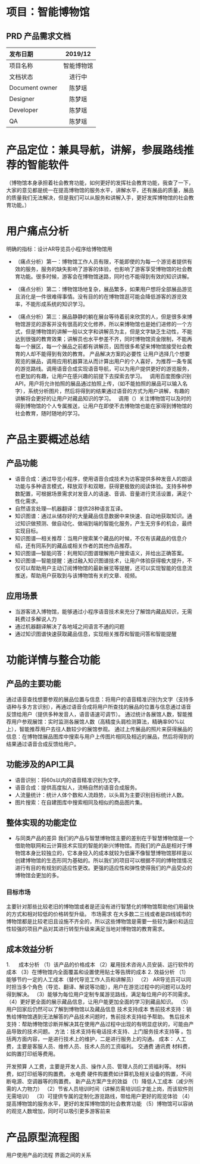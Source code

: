 # 项目：智能博物馆
## PRD 产品需求文档

|发布日期|2019/12|
|:-|:-:|
|项目名称|智能博物馆|
|文档状态|进行中|
|Document owner|陈梦瑶|
|Designer|陈梦瑶|
|Developer|陈梦瑶|
|QA|陈梦瑶|


# 产品定位：兼具导航，讲解，参展路线推荐的智能软件
（博物馆本身承担着社会教育功能，如何更好的发挥社会教育功能，我查了一下，大家的意见都是统一在提高博物馆的服务水平，讲解水平，还有展品的质量，展品的质量我们无法解决，但是我们可以从服务和讲解入手，更好发挥博物馆的社会教育功能。）
# 用户痛点分析
明确的指标：设计AR导览员小程序给博物馆用
 
- （痛点分析）第一：博物馆工作人员有限，不能即使的为每一个游览者提供有效的服务，服务的缺失影响了游客的体验，也影响了游客享受博物馆的社会教育功能。很多时候，游客会在博物馆迷路，同时也不能得到有效的知识讲解。
 
- （痛点分析）第二：博物馆场地复杂，展品繁多，如果用户想将全部展品游览且消化是一件很难得事情。没有目的的在博物馆逛可能会降低游客的游览效率，不能形成系统的知识学习。
 
- （痛点分析）第三：展品静静的躺在展台等待着前来欣赏的人，但是很多来博物馆游览的游客并没有很高的文化修养，所以来博物馆也是她们进修的一个方式，但是博物馆的讲解一般以文字和讲解员为主，但是文字缺乏生动性，不能达到很强的教育效果；讲解员也水平参差不齐，同时博物馆资金限制，不能再每一个展区，每一个展品之前都有讲解员，因而很多希望来博物馆接受社会教育的人却不能得到有效的教育。
产品解决方案的必要性
让用户选择几个想要观览的展品，调用应用机器算法从而计算出用户的个人喜好，为推荐一条专属的游览路线。调用语音合成实现语音导航，可以为用户提供更好的游览服务，也更加的有趣，让用户在感兴趣的前提下去探索去学习。
 
调用百度图像识别API，用户将允许拍照的展品通过拍照上传，（如不能拍照的展品可以输入名字），系统分析图片，然后将得到的结果通过语音的方式为用户讲解，有趣的讲解将会更好的让用户对藏品知识的学习。
 
调用（）关注博物馆可以及时的得到博物馆的个人专属推送，让用户在即使不去博物馆也能在家得到博物馆的社会教育，随时随地的学习。
# 产品主要概述总结
## 产品功能
- 语音合成：通过导览小程序，使用语音合成技术为访客提供多种发音人的朗读功能与多种语言模式，释放双手和双眼，获得更极致的阅读体验。支持多种参数配置，可根据场景需求对发音人的语速、音调、音量进行灵活设置，满足个性化需求。
- 自然语言处理—机器翻译：提供28种语言互译。
- 知识图谱：通过从储存好的大量藏品信息数据中来快速、自动地获取知识。通过知识做预测、做自动化、做端到端的智能化服务，产生无穷多的机会，最终实现目标。
- 知识图谱—相关推荐：当用户搜索某个藏品的时候，不仅有该藏品的信息介绍，还有同系列的藏品或相关作者的其他作品推荐。
- 知识图谱—智能问答：利用知识图谱理解用户搜索语义，并给出正确答案。
- 知识图谱—智能提醒：通过融入知识图谱技术，让用户体验获得极大提升，不仅可以帮助用户主动订阅博物馆的最新展览等提醒，还可以实现智能的信息流推送，帮助用户获取到与该博物馆有关的文章、视频。
## 应用场景
- 当游客进入博物馆，能够通过小程序语音技术来充分了解馆内藏品知识，无需耗费过多解说人力
- 通过机器翻译解决了各地域之间语言不通的问题
- 通过知识图谱快速获取藏品信息，实现相关推荐和智能问答和智能提醒


# 功能详情与整合功能
## 产品的主要功能
通过语音查找想要参观的展品位置与信息：将用户的语音精准识别为文字（支持多语种与多方言识别），再通过语音合成将用户所查找的展品的位置与信息通过语音反馈给用户（提供多种发音人，语音语速可调节）。
通过统计各展馆人数，智能推荐用户参观展馆：实时监测各展馆人数（高精度头肩检测算法，精确率90%以上），智能推荐用户去往人数较少的展馆参观。
通过上传展品的照片来获得展品的信息：在博物馆展品图库中搜索与用户上传图片相同及相近的展品，然后将得到的结果通过语音合成反馈给用户。
## 功能涉及的API工具
- 语音识别：将60s以内的语音精准识别为文字。
- 语音合成：提供高度拟人，流畅自然的语音合成服务。
- 人流量统计：统计人体个数和人流趋势，以头肩为主要识别目标统计人数。
- 图片搜索：在自建图库中搜索相同及相似的商品图片集。
## 整体实现的功能定位
- 与同类产品的差异
我们的产品与智慧博物馆主要的差别在于智慧博物馆是一个借助物联网和云计算技术实现的智能的新兴博物馆。而我们的产品是相对于博物馆本身比较独立的，它本身投入的成本就较为低廉不像智慧博物馆那样是以创建博物馆的生态形同为基础的。所以我们的项目可以根据不同的博物馆情况进行有目的有规划的适应性更改。更强的适应性和弹性使得我们的产品受众的博物馆会更加的多。
### 目标市场
主要针对那些比较老旧的博物馆或者是还没有进行智慧化的博物馆帮助他们用最快的方式和相对较低的价格转型升级。
市场需求
在大多数二三线或者是四线城市的博物馆都是比较老旧且设施不齐全的，所以这些博物馆是需要一些较为廉价和适应性较强的项目产品对其进行转型升级来满足当地对博物馆的教育需求。

## 成本效益分析
1.      成本分析
（1）该产品的价格成本
（2）雇用技术咨询人员安装、运行软件的成本
（3）在博物馆内全面覆盖和设置使用贴士等告牌的成本
2.    效益分析
（1）能够节约一定的人工成本（替代导览工作人员和讲解员）
（2） AR导览员可以同时担当多个角色（导览、翻译、解说等功能），用户在游览过程中的问题可以及时得到解决。
（3）能够为每位用户定制专属游览路线，满足每位用户的不同需求。
（4）更好更全面的展示藏品信息，让用户能更加全面的学习到藏品知识。
（5）用户回家后仍然可以了解到博物馆以及藏品信息
技术支持成本
售前技术支持：销售给博物馆遇到无法解答的产品技术问题时，售前技术支持给予帮助。
售后技术支持：帮助博物馆诊断并解决其在使用产品过程中出现的有明显症状的，可能由产品导致的技术问题。
方法：技术支持有电话技术支持、上门服务技术支持等 。包括两方面内容，一是进行技术上的维护，二是进行服务上的沟通。
成本：
人工费，主要是客服人员、维修人员、技术人员的工资福利。
交通费
通讯费
材料费，如购置打印纸等费用。

开发预算
人工费，主要是开发人员、操作人员、管理人员的工资福利等。
材料费，如打印纸等的购置费。
水电费
硬件购置费如计算机及相关设备的购置，不间断电源、空调器等的购置费。
新产品方案产生的效益
（1）降低人工成本（减少所需的人力物力）
（2）节省人员培训时间（讲解员需培训后才能上岗，而该软件则无需培训）
（3）可提供专属的定制化游览路线，带给用户更好的观览体验
（4）提高博物馆的服务水平，更好的发挥博物馆的社会教育功能
（5）博物馆可以容纳的观览人数增加，同时可以吸引更多游客前来



# 产品原型流程图
用户使用产品的流程
界面之间的关系

